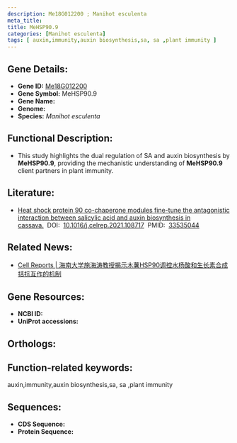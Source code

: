```yaml
---
description: Me18G012200 ; Manihot esculenta
meta_title:
title: MeHSP90.9
categories: [Manihot esculenta]
tags: [ auxin,immunity,auxin biosynthesis,sa, sa ,plant immunity ]
---
```


## Gene Details:
- **Gene ID:**	[Me18G012200]()
- **Gene Symbol:** MeHSP90.9
- **Gene Name:** 
- **Genome:** []()
- **Species:** *Manihot esculenta*

## Functional Description:
   - This study highlights the dual regulation of SA and auxin biosynthesis by **MeHSP90.9**, providing the mechanistic understanding of **MeHSP90.9** client partners in plant immunity.

## Literature:
   - [Heat shock protein 90 co-chaperone modules fine-tune the antagonistic interaction between salicylic acid and auxin biosynthesis in cassava.]( https://www.sciencedirect.com/science/article/pii/S2211124721000309?via%3Dihub#fig1)&nbsp;&nbsp;DOI:&nbsp;&nbsp;[10.1016/j.celrep.2021.108717](https://www.sciencedirect.com/science/article/pii/S2211124721000309?via%3Dihub#fig1)&nbsp;&nbsp;PMID:&nbsp;&nbsp;[33535044](https://pubmed.ncbi.nlm.nih.gov/33535044/)

## Related News:
   - [Cell Reports | 海南大学施海涛教授揭示木薯HSP90调控水杨酸和生长素合成拮抗互作的机制](https://mp.weixin.qq.com/s?__biz=Mzg3MDEwNDEyMg==&mid=2247506050&idx=5&sn=d52e0df332d4fe04363f2dac1bfa5989&chksm=ce9075d7f9e7fcc15b9f3577eca641fd7dec0305f75004d2ec9d150e5536e0510dab03661b00&scene=27#wechat_redirect)

## Gene Resources:
- **NCBI ID:** [](https://www.ncbi.nlm.nih.gov/gene/?term=)
- **UniProt accessions:** [](https://www.uniprot.org/uniprotkb//entry)

## Orthologs:


## Function-related keywords:
auxin,immunity,auxin biosynthesis,sa, sa ,plant immunity

## Sequences:
- **CDS Sequence:**
- **Protein Sequence:**
